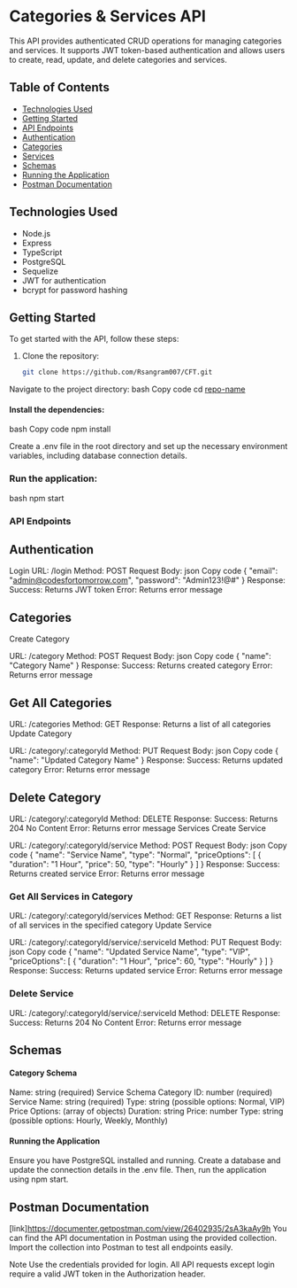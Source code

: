 # Categories & Services API

This API provides authenticated CRUD operations for managing categories and services. It supports JWT token-based authentication and allows users to create, read, update, and delete categories and services.

## Table of Contents

- [Technologies Used](#technologies-used)
- [Getting Started](#getting-started)
- [API Endpoints](#api-endpoints)
- [Authentication](#authentication)
- [Categories](#categories)
- [Services](#services)
- [Schemas](#schemas)
- [Running the Application](#running-the-application)
- [Postman Documentation](#postman-documentation)

## Technologies Used

- Node.js
- Express
- TypeScript
- PostgreSQL
- Sequelize
- JWT for authentication
- bcrypt for password hashing

## Getting Started

To get started with the API, follow these steps:

1. Clone the repository:
   ```bash
   git clone https://github.com/Rsangram007/CFT.git

Navigate to the project directory:
bash
Copy code
cd [repo-name](https://github.com/Rsangram007/CFT.git)

#### Install the dependencies:
bash
Copy code
npm install

Create a .env file in the root directory and set up the necessary environment variables, including database connection details.

### Run the application:
bash
npm start

### API Endpoints
## Authentication
Login
URL: /login
Method: POST
Request Body:
json
Copy code
{
  "email": "admin@codesfortomorrow.com",
  "password": "Admin123!@#"
}
Response:
Success: Returns JWT token
Error: Returns error message

## Categories
Create Category

URL: /category
Method: POST
Request Body:
json
Copy code
{
  "name": "Category Name"
}
Response:
Success: Returns created category
Error: Returns error message
## Get All Categories

URL: /categories
Method: GET
Response: Returns a list of all categories
Update Category

URL: /category/:categoryId
Method: PUT
Request Body:
json
Copy code
{
  "name": "Updated Category Name"
}
Response:
Success: Returns updated category
Error: Returns error message

## Delete Category
URL: /category/:categoryId
Method: DELETE
Response:
Success: Returns 204 No Content
Error: Returns error message
Services
Create Service

URL: /category/:categoryId/service
Method: POST
Request Body:
json
Copy code
{
  "name": "Service Name",
  "type": "Normal",
  "priceOptions": [
    {
      "duration": "1 Hour",
      "price": 50,
      "type": "Hourly"
    }
  ]
}
Response:
Success: Returns created service
Error: Returns error message

### Get All Services in Category
URL: /category/:categoryId/services
Method: GET
Response: Returns a list of all services in the specified category
Update Service

URL: /category/:categoryId/service/:serviceId
Method: PUT
Request Body:
json
Copy code
{
  "name": "Updated Service Name",
  "type": "VIP",
  "priceOptions": [
    {
      "duration": "1 Hour",
      "price": 60,
      "type": "Hourly"
    }
  ]
}
Response:
Success: Returns updated service
Error: Returns error message

### Delete Service
URL: /category/:categoryId/service/:serviceId
Method: DELETE
Response:
Success: Returns 204 No Content
Error: Returns error message

## Schemas
#### Category Schema
Name: string (required)
Service Schema
Category ID: number (required)
Service Name: string (required)
Type: string (possible options: Normal, VIP)
Price Options: (array of objects)
Duration: string
Price: number
Type: string (possible options: Hourly, Weekly, Monthly)

#### Running the Application
Ensure you have PostgreSQL installed and running. Create a database and update the connection details in the .env file. Then, run the application using npm start.

## Postman Documentation 
  [link]https://documenter.getpostman.com/view/26402935/2sA3kaAy9h
You can find the API documentation in Postman using the provided collection. Import the collection into Postman to test all endpoints easily.

Note
Use the credentials provided for login.
All API requests except login require a valid JWT token in the Authorization header.
